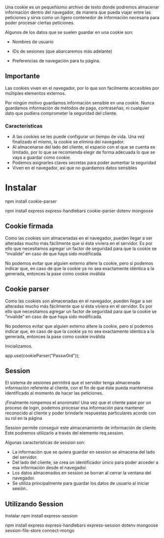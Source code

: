 Una cookie es un pequeñísimo archivo de texto donde podremos almacenar información dentro del navegador, de manera que pueda viajar entre las peticiones y sirva como un ligero contenedor de información necesaria para poder procesar ciertas peticiones.

Algunos de los datos que se suelen guardar en una cookie son:


- Nombres de usuario

- IDs de sesiones (que abarcaremos más adelante)

- Preferencias de navegación para tu página. 

## Importante

Las cookies viven en el navegador, por lo que son fácilmente accesibles por múltiples elementos externos.

Por ningún motivo guardamos información sensible en una cookie. Nunca guardamos información de métodos de pago, contraseñas, ni cualquier dato que pudiera comprometer la seguridad del cliente.

### Características

- A las cookies se les puede configurar un tiempo de vida. Una vez finalizado el mismo, la cookie se elimina del navegador.
- Al almacenarse del lado del cliente, el espacio con el que se cuenta es limitado, por lo que se recomienda elegir de forma adecuada lo que se vaya a guardar como cookie.
- Podemos asignarles claves secretas para poder aumentar la seguridad
- Viven en el navegador, así que no guardamos datos sensibles

# Instalar

npm install cookie-parser

npm install express express-handlebars cookie-parser dotenv mongoose 


## Cookie firmada

Como las cookies son almacenadas en el navegador, pueden llegar a ser alteradas mucho más fácilmente que si ésta viviera en el servidor. Es por ello que necesitamos agregar un factor de seguridad para que la cookie se “invalide” en caso de que haya sido modificada.

No podemos evitar que alguien externo altere la cookie, pero sí podemos indicar que, en caso de que la cookie ya no sea exactamente idéntica a la generada, entonces la pase como cookie inválida



## Cookie parser

Como las cookies son almacenadas en el navegador, pueden llegar a ser alteradas mucho más fácilmente que si ésta viviera en el servidor. Es por ello que necesitamos agregar un factor de seguridad para que la cookie se “invalide” en caso de que haya sido modificada.

No podemos evitar que alguien externo altere la cookie, pero sí podemos indicar que, en caso de que la cookie ya no sea exactamente idéntica a la generada, entonces la pase como cookie inválida

Inicializamos.

app.use(cookieParser("Passw0rd"));



## Session 

El sistema de sesiones permitirá que el servidor tenga almacenada información referente al cliente, con el fin de que éste pueda mantenerse identificado al momento de hacer las peticiones.

¡Finalmente rompemos el anonimato! Una vez que el cliente pase por un proceso de login, podemos procesar esa información para mantener reconocido al cliente y poder brindarle respuestas particulares acorde con su rol en la página

Session permite conseguir este almacenamiento de información de cliente. Este podremos utilizarlo a través del elemento req.session.

Algunas características de session son:

- La información que se quiera guardar en session se almacena del lado del servidor.
- Del lado del cliente, se crea un identificador único para poder acceder a esa información desde el navegador.
- Los datos almacenados en session se borran al cerrar la ventana del navegador.
- Se utiliza principalmente para guardar los datos de usuario al iniciar sesión..

## Utilizando Session
Instalar npm install express-session



npm install express express-handlebars express-session dotenv mongoose session-file-store connect-mongo
